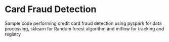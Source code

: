 # Card Fraud Detection
Sample code performing credit card fraud detection using pyspark for data processing, sklearn for Random forest algorithm and mlflow for tracking and registry
